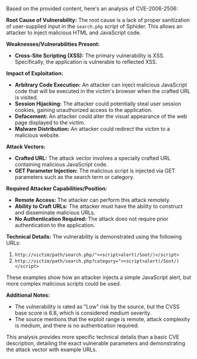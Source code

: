 Based on the provided content, here's an analysis of CVE-2006-2506:

**Root Cause of Vulnerability:**
The root cause is a lack of proper sanitization of user-supplied input in the `search.php` script of Sphider. This allows an attacker to inject malicious HTML and JavaScript code.

**Weaknesses/Vulnerabilities Present:**
- **Cross-Site Scripting (XSS):** The primary vulnerability is XSS. Specifically, the application is vulnerable to reflected XSS.

**Impact of Exploitation:**
- **Arbitrary Code Execution:** An attacker can inject malicious JavaScript code that will be executed in the victim's browser when the crafted URL is visited.
- **Session Hijacking:** The attacker could potentially steal user session cookies, gaining unauthorized access to the application.
- **Defacement:** An attacker could alter the visual appearance of the web page displayed to the victim.
- **Malware Distribution:** An attacker could redirect the victim to a malicious website.

**Attack Vectors:**
- **Crafted URL:** The attack vector involves a specially crafted URL containing malicious JavaScript code.
- **GET Parameter Injection:** The malicious script is injected via GET parameters such as the search term or category.

**Required Attacker Capabilities/Position:**
- **Remote Access:** The attacker can perform this attack remotely.
- **Ability to Craft URLs:** The attacker must have the ability to construct and disseminate malicious URLs.
- **No Authentication Required:** The attack does not require prior authentication to the application.

**Technical Details:**
The vulnerability is demonstrated using the following URLs:
1. `http://victim/path/search.php/"><script>alert(/Soot/)</script>`
2. `http://victim/path/search.php?category="><script>alert(/Soot/)</script>`

These examples show how an attacker injects a simple JavaScript alert, but more complex malicious scripts could be used.

**Additional Notes:**
- The vulnerability is rated as "Low" risk by the source, but the CVSS base score is 6.8, which is considered medium severity.
- The source mentions that the exploit range is remote, attack complexity is medium, and there is no authentication required.

This analysis provides more specific technical details than a basic CVE description, detailing the exact vulnerable parameters and demonstrating the attack vector with example URLs.